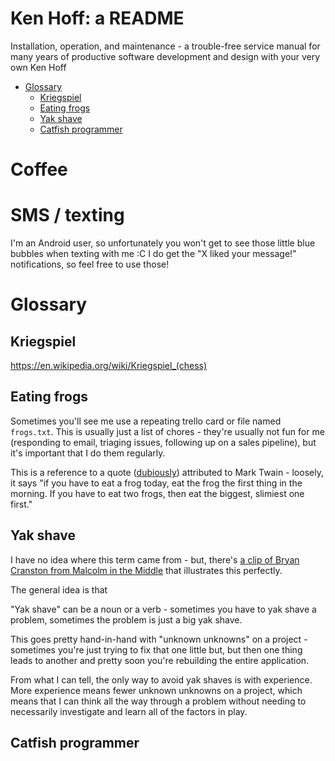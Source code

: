 # Ken Hoff: a README

Installation, operation, and maintenance - a trouble-free service manual for many years of productive software development and design with your very own Ken Hoff

<!-- toc -->

- [Glossary](#glossary)
  * [Kriegspiel](#kriegspiel)
  * [Eating frogs](#eating-frogs)
  * [Yak shave](#yak-shave)
  * [Catfish programmer](#catfish-programmer)

<!-- tocstop -->

# Coffee

# SMS / texting

I'm an Android user, so unfortunately you won't get to see those little blue bubbles when texting with me :C I do get the "X liked your message!" notifications, so feel free to use those!



# Glossary

## Kriegspiel

https://en.wikipedia.org/wiki/Kriegspiel_(chess)

## Eating frogs

Sometimes you'll see me use a repeating trello card or file named `frogs.txt`. This is usually just a list of chores  - they're usually not fun for me (responding to email, triaging issues, following up on a sales pipeline), but it's important that I do them regularly.

This is a reference to a quote ([dubiously](https://quoteinvestigator.com/2013/04/03/eat-frog/)) attributed to Mark Twain - loosely, it says "if you have to eat a frog today, eat the frog the first thing in the morning. If you have to eat two frogs, then eat the biggest, slimiest one first."

## Yak shave

I have no idea where this term came from - but, there's [a clip of Bryan Cranston from Malcolm in the Middle](https://www.youtube.com/watch?v=8fnfeuoh4s8) that illustrates this perfectly.

The general idea is that

"Yak shave" can be a noun or a verb - sometimes you have to yak shave a problem, sometimes the problem is just a big yak shave.

This goes pretty hand-in-hand with "unknown unknowns" on a project - sometimes you're just trying to fix that one little but, but then one thing leads to another and pretty soon you're rebuilding the entire application.

From what I can tell, the only way to avoid yak shaves is with experience. More experience means fewer unknown unknowns on a project, which means that I can think all the way through a problem without needing to necessarily investigate and learn all of the factors in play.

## Catfish programmer
